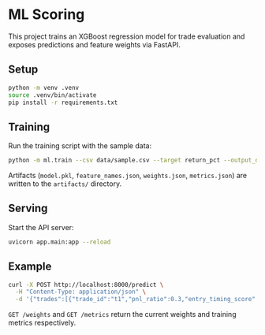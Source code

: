 # ML Scoring

This project trains an XGBoost regression model for trade evaluation and exposes predictions and feature weights via FastAPI.

## Setup

```bash
python -m venv .venv
source .venv/bin/activate
pip install -r requirements.txt
```

## Training

Run the training script with the sample data:

```bash
python -m ml.train --csv data/sample.csv --target return_pct --output_dir artifacts
```

Artifacts (`model.pkl`, `feature_names.json`, `weights.json`, `metrics.json`) are written to the `artifacts/` directory.

## Serving

Start the API server:

```bash
uvicorn app.main:app --reload
```

## Example

```bash
curl -X POST http://localhost:8000/predict \
  -H "Content-Type: application/json" \
  -d '{"trades":[{"trade_id":"t1","pnl_ratio":0.3,"entry_timing_score":72,"exit_timing_score":65,"risk_mgmt_score":80}]}'
```

`GET /weights` and `GET /metrics` return the current weights and training metrics respectively.
